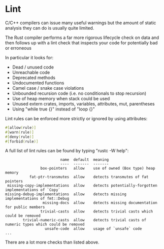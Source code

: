 # Lint

C/C++ compilers can issue many useful warnings but the amount of static analysis they can do is usually quite limited.

The Rust compiler performs a far more rigorous lifecycle check on data and then follows up with a lint check that inspects your code for potentially bad or erroneous

In particular it looks for:

* Dead / unused code
* Unreachable code
* Deprecated methods
* Undocumented functions
* Camel case / snake case violations
* Unbounded recursion code (i.e. no conditionals to stop recursion)
* Use of heap memory when stack could be used
* Unused extern crates, imports, variables, attributes, mut, parentheses
* Using "while true {}" instead of "loop {}"

Lint rules can be enforced more strictly or ignored by using attributes:

```rust
#[allow(rule)]
#[warn(rule)]
#[deny(rule)]
#[forbid(rule)]
```

A full list of lint rules can be found by typing "rustc -W help":

```
                         name  default  meaning
                         ----  -------  -------
                box-pointers   allow    use of owned (Box type) heap memory
           fat-ptr-transmutes  allow    detects transmutes of fat pointers
 missing-copy-implementations  allow    detects potentially-forgotten implementations of `Copy`
missing-debug-implementations  allow    detects missing implementations of fmt::Debug
                 missing-docs  allow    detects missing documentation for public members
                trivial-casts  allow    detects trivial casts which could be removed
        trivial-numeric-casts  allow    detects trivial casts of numeric types which could be removed
                  unsafe-code  allow    usage of `unsafe` code
...
```

There are a lot more checks than listed above.
